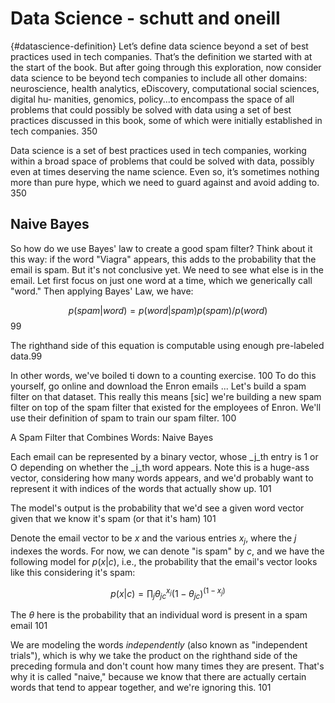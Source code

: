# Data Science - schutt and oneill

{#datascience-definition} Let’s define data science beyond a set of best practices used in tech companies. That’s the definition we started with at the start of the book. But after going through this exploration, now consider data science to be beyond tech companies to include all other domains: neuroscience, health analytics, eDiscovery, computational social sciences, digital hu‐ manities, genomics, policy...to encompass the space of all problems that could possibly be solved with data using a set of best practices discussed in this book, some of which were initially established in tech companies. 350

Data science is a set of best practices used in tech companies, working within a broad space of problems that could be solved with data, possibly even at times deserving the name science. Even so, it’s sometimes nothing more than pure hype, which we need to guard against and avoid adding to. 350

## Naive Bayes

So how do we use Bayes' law to create a good spam filter? Think about it this way: if the word "Viagra" appears, this adds to the probability that the email is spam. But it's not conclusive yet. We need to see what else is in the email.  Let first focus on just one word at a time, which we generically call "word." Then applying Bayes' Law, we have:

$$p(spam|word) = {p(word|spam) p(spam)}/p(word)$$  99

The righthand side of this equation is computable using enough pre-labeled data.99

In other words, we've boiled ti down to a counting exercise. 100
To do this yourself, go online and download the Enron emails ... Let's build a spam filter on that dataset. This really this means [sic] we're building a new spam filter on top of the spam filter that existed for the employees of Enron. We'll use their definition of spam to train our spam filter. 100

A Spam Filter that Combines Words: Naive Bayes

Each email can be represented by a binary vector, whose _j_th entry is 1 or O depending on whether the _j_th word appears. Note this is a huge-ass vector, considering how many words appears, and we'd probably want to represent it with indices of the words that actually show up. 101

The model's output is the probability that we'd see a given word vector given that we know it's spam (or that it's ham) 101

Denote the email vector to be $x$ and the various entries $x_j$, where the $j$ indexes the words. For now, we can denote "is spam" by $c$, and we have the following model for $p(x|c)$, i.e., the probability that the email's vector looks like this considering it's spam:

$$p(x|c) = \prod_{j} \theta_{jc}^{x_j}(1-\theta_{jc})^{(1-x_j)}$$

The $\theta$ here is the probability that an individual word is present in a spam email 101



We are modeling the words _independently_ (also known as "independent trials"), which is why we take the product on the righthand side of the preceding formula and don't count how many times they are present. That's why it is called "naive," because we know that there are actually certain words that tend to appear together, and we're ignoring this. 101


